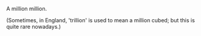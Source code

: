 A million million.

(Sometimes, in England, 'trillion' is used to mean a million cubed; but
this is quite rare nowadays.)

